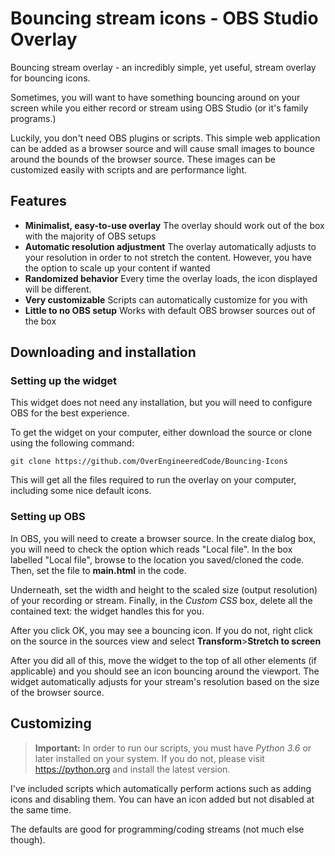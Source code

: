 # Bouncing stream icons - OBS Studio Overlay

Bouncing stream overlay - an incredibly simple, yet useful, stream overlay for bouncing icons.

Sometimes, you will want to have something bouncing around on your screen while you either record or stream using OBS Studio (or it's family programs.)

Luckily, you don't need OBS plugins or scripts. This simple web application can be added as a browser source and will cause small images to bounce around the bounds of the browser source. These images can be customized easily with scripts and are performance light.

## Features

* **Minimalist, easy-to-use overlay** The overlay should work out of the box with the majority of OBS setups
* **Automatic resolution adjustment** The overlay automatically adjusts to your resolution in order to not stretch the content. However, you have the option to scale up your content if wanted
* **Randomized behavior** Every time the overlay loads, the icon displayed will be different.
* **Very customizable** Scripts can automatically customize for you with
* **Little to no OBS setup** Works with default OBS browser sources out of the box

## Downloading and installation

### Setting up the widget

This widget does not need any installation, but you will need to configure OBS for the best experience.

To get the widget on your computer, either download the source or clone using the following command:

    git clone https://github.com/OverEngineeredCode/Bouncing-Icons

This will get all the files required to run the overlay on your computer, including some nice default icons.

### Setting up OBS

In OBS, you will need to create a browser source. In the create dialog box, you will need to check the option which reads "Local file". In the box labelled "Local file", browse to the location you saved/cloned the code. Then, set the file to **main.html** in the code.

Underneath, set the width and height to the scaled size (output resolution) of your recording or stream. Finally, in the *Custom CSS* box, delete all the contained text: the widget handles this for you.

After you click OK, you may see a bouncing icon. If you do not, right click on the source in the sources view and select **Transform**>**Stretch to screen**

After you did all of this, move the widget to the top of all other elements (if applicable) and you should see an icon bouncing around the viewport. The widget automatically adjusts for your stream's resolution based on the size of the browser source.

## Customizing

> **Important:** In order to run our scripts, you must have *Python 3.6* or later installed on your system. If you do not, please visit <https://python.org> and install the latest version.

I've included scripts which automatically perform actions such as adding icons and disabling them. You can have an icon added but not disabled at the same time.

The defaults are good for programming/coding streams (not much else though).
